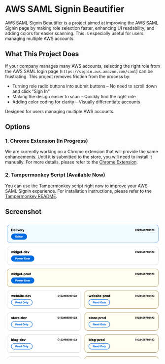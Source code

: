 # AWS SAML Signin Beautifier

AWS SAML Signin Beautifier is a project aimed at improving the AWS SAML Signin page by making role selection faster, enhancing UI readability, and adding colors for easier scanning. This is especially useful for users managing multiple AWS accounts.

## What This Project Does

If your company manages many AWS accounts, selecting the right role from the AWS SAML login page (`https://signin.aws.amazon.com/saml`) can be frustrating. This project removes friction from the process by:

- Turning role radio buttons into submit buttons – No need to scroll down and click "Sign In"
- Making the design easier to scan – Quickly find the right role
- Adding color coding for clarity – Visually differentiate accounts

Designed for users managing multiple AWS accounts.

## Options

### 1. Chrome Extension (In Progress)

We are currently working on a Chrome extension that will provide the same enhancements. Until it is submitted to the store, you will need to install it manually. For more details, please refer to the [Chrome Extension](https://github.com/jared-christensen/AWS-SAML-Signin-Beautifier/blob/main/chrome-extension/README.md).

### 2. Tampermonkey Script (Available Now)

You can use the Tampermonkey script right now to improve your AWS SAML Signin experience. For installation instructions, please refer to the [Tampermonkey README](tampermonkey/README.md).

## Screenshot

![Screenshot](images/screenshot.png)

